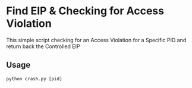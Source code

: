 # Find EIP & Checking for Access Violation
This simple script checking for an Access Violation for a Specific PID and return back the Controlled EIP


## Usage 
``` python crash.py [pid] ```

